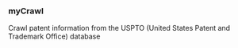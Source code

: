 ### myCrawl
Crawl patent information from the USPTO (United States Patent and Trademark Office) database
